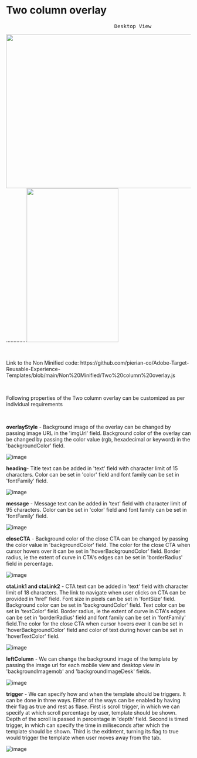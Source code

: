 # Two column overlay
<pre>                                   Desktop View                                                            Mobile View             </pre>
<img src="" width="700" height="420">..............<img src="" width="250" height="420">

<p>&nbsp;</p>
Link to the Non Minified code: https://github.com/pierian-co/Adobe-Target-Reusable-Experience-Templates/blob/main/Non%20Minified/Two%20column%20overlay.js
<p>&nbsp;</p>

Following properties of the Two column overlay can be customized as per individual requirements

<p>&nbsp;</p>

**overlayStyle** - Background image of the overlay can be changed by passing image URL in the 'imgUrl' field. Background color of the overlay can be changed by passing the color value (rgb, hexadecimal or keyword) in the 'backgroundColor' field.

![image](https://user-images.githubusercontent.com/101316657/165915798-358673bc-195d-4b36-9973-5c02bdd1a812.png)


**heading**- Title text can be added in 'text' field with character limit of 15 characters. Color can be set in 'color' field and font family can be set in 'fontFamily' field.

![image](https://user-images.githubusercontent.com/101316657/171560802-52537bb8-9897-4762-bef5-afdc07c286d4.png)


**message** - Message text can be added in 'text' field with character limit of 95 characters. Color can be set in 'color' field and font family can be set in 'fontFamily' field.

![image](https://user-images.githubusercontent.com/101316657/171560879-54f7529e-32fb-4689-ab1b-17513fd22833.png)


**closeCTA** - Background color of the close CTA can be changed by passing the color value in 'backgroundColor' field. The color for the close CTA when cursor hovers over it can be set in 'hoverBackgroundColor' field. Border radius, ie the extent of curve in CTA's edges can be set in 'borderRadius' field in percentage. 

![image](https://user-images.githubusercontent.com/101316657/171561244-26ac3865-313a-4e13-b014-82a10abe617d.png)


**ctaLink1 and ctaLink2** - CTA text can be added in 'text' field with character limit of 18 characters. The link to navigate when user clicks on CTA can be provided in 'href' field. Font size in pixels can be set in 'fontSize' field. Background color can be set in 'backgroundColor' field. Text color can be set in 'textColor' field. Border radius, ie the extent of curve in CTA's edges can be set in 'borderRadius' field and font family can be set in 'fontFamily' field.The color for the close CTA when cursor hovers over it can be set in 'hoverBackgroundColor' field and color of text during hover can be set in 'hoverTextColor' field.

![image](https://user-images.githubusercontent.com/101316657/171561746-2dbb3a72-c16b-47a9-ac7d-98c13a5e87cb.png)

**leftColumn** - We can change the background image of the template by passing the image url for each mobile view and desktop view in 'backgroundImagemob' and 'backgroundImageDesk' fields.

![image](https://user-images.githubusercontent.com/101316657/173496188-33bacce6-43a7-4f7d-83f8-b4681672005f.png)


**trigger** - We can specify how and when the template should be triggers. It can be done in three ways. Either of the ways can be enabled by having their flag as true and rest as flase. First is scroll trigger, in which we can specify at which scroll percentage by user, template should be shown. Depth of the scroll is passed in percentage in 'depth' field. Second is timed trigger, in which can specify the time in miliseconds after which the template should be shown. Third is the exitIntent, turning its flag to true would trigger the template when user moves away from the tab.

![image](https://user-images.githubusercontent.com/101316657/171578381-ac7af887-53c1-47dc-a9b5-b3bc21f13ec5.png)





